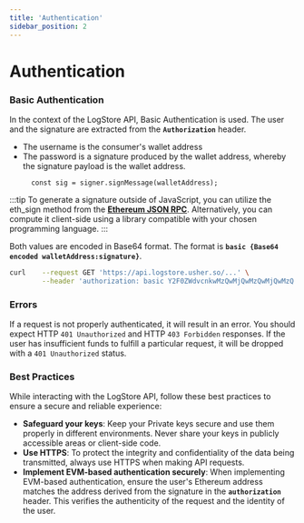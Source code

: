 ```yaml
---
title: 'Authentication'
sidebar_position: 2
---
```


# Authentication

### Basic Authentication

In the context of the LogStore API, Basic Authentication is used. The user and the signature are extracted from the **`Authorization`** header.

- The username is the consumer's wallet address
- The password is a signature produced by the wallet address, whereby the signature payload is the wallet address.
  ```
  	const sig = signer.signMessage(walletAddress);
  ```

:::tip
To generate a signature outside of JavaScript, you can utilize the eth_sign method from the [**Ethereum JSON RPC**](https://eth.wiki/json-rpc/API#eth_sign). Alternatively, you can compute it client-side using a library compatible with your chosen programming language.
:::

Both values are encoded in Base64 format. The format is **`basic {Base64 encoded walletAddress:signature}`**.

```sh title="cURL Example"
curl 	--request GET 'https://api.logstore.usher.so/...' \
		--header 'authorization: basic Y2F0ZWdvcnkwMzQwMjQwMzQwMjQwMzQ'
```

### Errors

If a request is not properly authenticated, it will result in an error. You should expect HTTP `401 Unauthorized` and
HTTP `403 Forbidden` responses. If the user has insufficient funds to fulfill a particular request, it will be dropped
with a `401 Unauthorized` status.

### Best Practices

While interacting with the LogStore API, follow these best practices to ensure a secure and reliable experience:

- **Safeguard your keys**: Keep your Private keys secure and use them properly in different environments. Never share
  your keys in publicly accessible areas or client-side code.
- **Use HTTPS**: To protect the integrity and confidentiality of the data being transmitted, always use HTTPS when
  making API requests.
- **Implement EVM-based authentication securely**: When implementing EVM-based authentication, ensure the user's
  Ethereum address matches the address derived from the signature in the **`authorization`** header. This verifies the
  authenticity of the request and the identity of the user.
